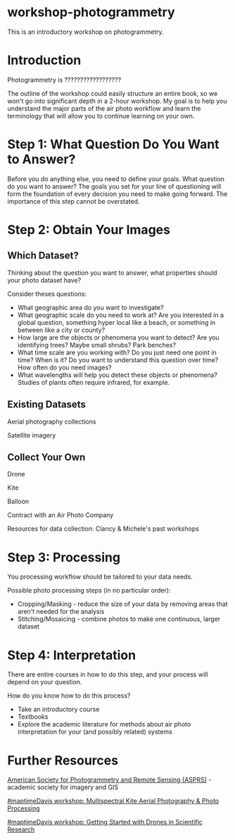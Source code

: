 # workshop-photogrammetry
This is an introductory workshop on photogrammetry.

# Introduction

Photogrammetry is ??????????????????


The outline of the workshop could easily structure an entire book, so we won't go into significant depth in a 2-hour workshop. My goal is to help you understand the major parts of the air photo workflow and learn the terminology that will allow you to continue learning on your own.



# Step 1: What Question Do You Want to Answer?

Before you do anything else, you need to define your goals. What question do you want to answer? The goals you set for your line of questioning will form the foundation of every decision you need to make going forward. The importance of this step cannot be overstated.


 
# Step 2: Obtain Your Images
 
## Which Dataset?

Thinking about the question you want to answer, what properties should your photo dataset have?

Consider theses questions:

 * What geographic area do you want to investigate? 
 * What geographic scale do you need to work at? Are you interested in a global question, something hyper local like a beach, or something in between like a city or county?
 * How large are the objects or phenomena you want to detect? Are you identifying trees? Maybe small shrubs? Park benches?
 * What time scale are you working with? Do you just need one point in time? When is it? Do you want to understand this question over time? How often do you need images?
 * What wavelengths will help you detect these objects or phenomena? Studies of plants often require infrared, for example.
 
## Existing Datasets

Aerial photography collections

Satellite imagery

## Collect Your Own

Drone

Kite

Balloon

Contract with an Air Photo Company

Resources for data collection: Clancy & Michele's past workshops

# Step 3: Processing

You processing workflow should be tailored to your data needs.

Possible photo processing steps (in no particular order):

 * Cropping/Masking - reduce the size of your data by removing areas that aren't needed for the analysis
 * Stitching/Mosaicing - combine photos to make one continuous, larger dataset


# Step 4: Interpretation

There are entire courses in how to do this step, and your process will depend on your question. 

How do you know how to do this process?
 * Take an introductory course
 * Textbooks
 * Explore the academic literature for methods about air photo interpretation for your (and possibly related) systems 
 
 
# Further Resources

[American Society for Photogrammetry and Remote Sensing (ASPRS)](https://www.asprs.org/) - academic society for imagery and GIS

[#maptimeDavis workshop: Multispectral Kite Aerial Photography & Photo Processing](https://www.youtube.com/watch?v=CbotW3q_cyE&t=1s)

[#maptimeDavis workshop: Getting Started with Drones in Scientific Research](https://www.youtube.com/watch?v=9JtZbhJEk8Y)

